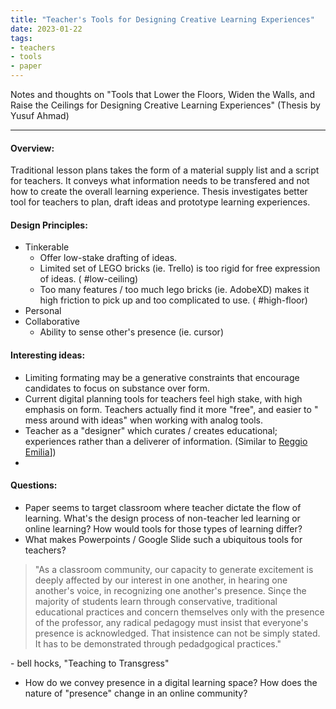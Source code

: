 ```yaml
---
title: "Teacher's Tools for Designing Creative Learning Experiences"
date: 2023-01-22
tags: 
- teachers
- tools
- paper
---
```

Notes and thoughts on "Tools that Lower the Floors, Widen the Walls, and Raise the Ceilings for Designing Creative Learning Experiences" (Thesis by Yusuf Ahmad)

---

#### Overview:
Traditional lesson plans takes the form of a material supply list and a script for teachers. It conveys what information needs to be transfered and not how to create the overall learning experience. Thesis investigates better tool for teachers to plan, draft ideas and prototype learning experiences.

#### Design Principles:
- Tinkerable
	- Offer low-stake drafting of ideas. 
	- Limited set of LEGO bricks (ie. Trello) is too rigid for free expression of ideas. ( #low-ceiling)
	- Too many features / too much lego bricks (ie. AdobeXD) makes it high friction to pick up and too complicated to use. ( #high-floor)
- Personal
- Collaborative
	- Ability to sense other's presence (ie. cursor)

#### Interesting ideas:
- Limiting formating may be a generative constraints that encourage candidates to focus on substance over form.
- Current digital planning tools for teachers feel high stake, with high emphasis on form. Teachers actually find it more "free", and easier to "
  mess around with ideas" when working with analog tools.
- Teacher as a "designer" which curates / creates educational; experiences rather than a deliverer of information. (Similar to [Reggio Emilia](notes/Reggio%20Emilia.md)]) 
- 

#### Questions: 
- Paper seems to target classroom where teacher dictate the flow of learning. What's the design process of non-teacher led learning or online learning? How would tools for those types of learning differ?
- What makes Powerpoints / Google Slide such a ubiquitous tools for teachers? 

> "As a classroom community, our capacity to generate excitement is deeply affected by our interest in one another, in hearing one another's voice, in recognizing one another's presence. Sinçe the majority of students learn through conservative, traditional educational practices and concern themselves only with the presence of the professor, any radical pedagogy must insist that everyone's presence is acknowledged. That insistence can not be simply stated. It has to be demonstrated through pedadgogical practices."

\- bell hocks, "Teaching to Transgress"

- How do we convey presence in a digital learning space? How does the nature of "presence" change in an online community?
    


